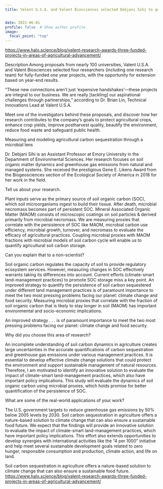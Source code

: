 ```yaml
---
title: Valent U.S.A. and Valent Biosciences selected Debjani Sihi to quantify soil carbon in agricultural landscapes


date: 2022-06-01
profile: false  # Show author profile
image:
  focal_point: "top"
---
```

https://www.halo.science/blog/valent-research-awards-three-funded-projects-in-areas-of-agricultural-advancement/

Description
Among proposals from nearly 100 universities, Valent U.S.A. and Valent Biosciences selected four researchers (including one research team) for fully-funded one year projects, with the opportunity for extension based on year-end results.

“These new connections aren’t just ‘expensive handshakes’—these projects are integral to our business. We are really [tackling] our aspirational challenges through partnerships,” according to Dr. Brian Lin, Technical Innovations Lead at Valent U.S.A.

Meet one of the investigators behind these proposals, and discover how her research contributes to the company’s goals to protect agricultural crops, enhance crop yields, improve postharvest quality, beautify the environment, reduce food waste and safeguard public health. 

Measuring and modeling agricultural carbon sequestration through a microbial lens

Dr. Debjani Sihi is an Assistant Professor at Emory University in the Department of Environmental Sciences. Her research focuses on soil organic matter dynamics and greenhouse gas emissions from natural and managed systems. She received the prestigious Gene E. Likens Award from the Biogeosciences section of the Ecological Society of America in 2018 for her work in the field.

Tell us about your research.

Plant inputs serve as the primary source of soil organic carbon (SOC), which soil microorganisms ingest to build their tissue. After death, microbial necromass becomes part of persistent SOC. Mineral Associated Organic Matter (MAOM) consists of microscopic coatings on soil particles & derived primarily from microbial necromass. We are measuring proxies that correlate with the persistence of SOC like MAOM, microbial carbon use efficiency, microbial growth, turnover, and necromass to evaluate the efficacy of agricultural practices. Coupling microbial proxies with MAOM fractions with microbial models of soil carbon cycle will enable us to quantify agricultural soil carbon storage.

Can you explain that to a non-scientist?

Soil organic carbon regulates the capacity of soil to provide regulatory ecosystem services. However, measuring changes in SOC effectively warrants taking its differences into account. Current efforts (climate-smart land-management practices) to promote SOC storage miss a key point. An improved strategy to quantify the persistence of soil carbon sequestered under different land management practices is of paramount importance to meet the two most pressing problems facing our planet: climate change and food security. Measuring microbial proxies that correlate with the fraction of soil organic carbon that is likely to stay longer in soil (MAOM) has important environmental and socio-economic implications.  

An improved strategy . . . is of paramount importance to meet the two most pressing problems facing our planet: climate change and food security.

Why did you choose this area of research?

An incomplete understanding of soil carbon dynamics in agriculture creates large uncertainties in the accurate quantifications of carbon sequestration and greenhouse gas emissions under various management practices. It is essential to develop effective climate change solutions that could protect the environment and support sustainable management of natural resources. Therefore, I am motivated to identify an innovative solution to evaluate the impact of climate-smart land-management practices, which also have important policy implications. This study will evaluate the dynamics of soil organic carbon using microbial proxies, which holds promise for better quantification of the persistence of SOC.

What are some of the real-world applications of your work?

The U.S. government targets to reduce greenhouse gas emissions by 50% below 2005 levels by 2030. Soil carbon sequestration in agriculture offers a nature-based solution to climate change that can also ensure a sustainable food future. We expect that the findings will provide an innovative solution to evaluate the impact of climate-smart land-management practices, which have important policy implications. This effort also extends opportunities to develop synergies with international activities like the “4 per 1000” initiative and help meet several sustainable development goals related to zero hunger, responsible consumption and production, climate action, and life on land.

Soil carbon sequestration in agriculture offers a nature-based solution to climate change that can also ensure a sustainable food future.
https://www.halo.science/blog/valent-research-awards-three-funded-projects-in-areas-of-agricultural-advancement/
